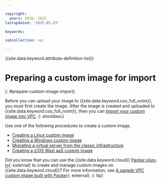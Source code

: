 ```yaml
---

copyright:
  years: 2020, 2025
lastupdated: "2025-05-23"

keywords:

subcollection: vpc

---
```


{{site.data.keyword.attribute-definition-list}}

# Preparing a custom image for import
{: #prepare-custom-image-import}

Before you can upload your image to {{site.data.keyword.cos_full_notm}}, you must first create the image. After the image is created and uploaded to {{site.data.keyword.cos_full_notm}}, then you can [Import your custom image into VPC](/docs/vpc?topic=vpc-importing-custom-images-vpc).
{: shortdesc}

Use one of the following procedures to create a custom image.

* [Creating a Linux custom image](/docs/vpc?topic=vpc-create-linux-custom-image)
* [Creating a Windows custom image](/docs/vpc?topic=vpc-create-windows-custom-image)
* [Migrating a virtual server from the classic infrastructure](/docs/vpc?topic=vpc-migrate-vsi-to-vpc)
* [Creating a z/OS Wazi aaS custom image](/docs/vpc?topic=vpc-create-zos-custom-image)

Did you know that you can use the {{site.data.keyword.cloud}} [Packer plug-in](https://github.com/IBM/packer-plugin-ibmcloud){: external} to create and manage custom images on {{site.data.keyword.cloud}}? For more information, see [A sample VPC custom image built with Packer](https://github.com/l2fprod/vpc-custom-image){: external}.
{: tip}
